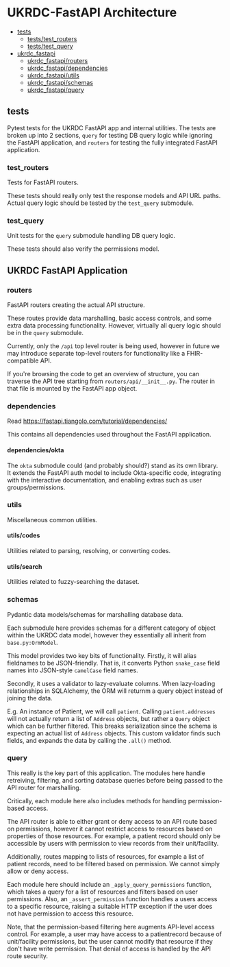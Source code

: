 # UKRDC-FastAPI Architecture

  - [tests](#tests)
    - [tests/test_routers](#tests-test_routers)
    - [tests/test_query](#tests-test_query)
  - [ukrdc_fastapi](#ukrdc_fastapi)
    - [ukrdc_fastapi/routers](#ukrdc_fastapi-routers)
    - [ukrdc_fastapi/dependencies](#ukrdc_fastapi-dependencies)
    - [ukrdc_fastapi/utils](#ukrdc_fastapi-utils)
    - [ukrdc_fastapi/schemas](#ukrdc_fastapi-schemas)
    - [ukrdc_fastapi/query](#ukrdc_fastapi-query)

<a name="tests"></a>

## tests

Pytest tests for the UKRDC FastAPI app and internal utilities. The tests are broken up into 2 sections, `query` for testing DB query logic while ignoring the FastAPI application, and `routers` for testing the fully integrated FastAPI application.

<a name="tests-test_routers"></a>

### test_routers

Tests for FastAPI routers.

These tests should really only test the response models and API URL paths. Actual query logic should be tested by the `test_query` submodule.

<a name="tests-test_query"></a>

### test_query

Unit tests for the `query` submodule handling DB query logic.

These tests should also verify the permissions model.

<a name="ukrdc_fastapi"></a>

## UKRDC FastAPI Application

<a name="ukrdc_fastapi-routers"></a>

### routers

FastAPI routers creating the actual API structure.

These routes provide data marshalling, basic access controls, and some extra data processing functionality. However, virtually all query logic should be in the `query` submodule.

Currently, only the `/api` top level router is being used, however in future we may introduce separate top-level routers for functionality like a FHIR-compatible API.

If you're browsing the code to get an overview of structure, you can traverse the API tree starting from `routers/api/__init__.py`. The router in that file is mounted by the FastAPI app object.

<a name="ukrdc_fastapi-dependencies"></a>

### dependencies

Read <https://fastapi.tiangolo.com/tutorial/dependencies/>

This contains all dependencies used throughout the FastAPI application.

#### dependencies/okta

The `okta` submodule could (and probably should?) stand as its own library. It extends the FastAPI auth model to include Okta-specific code, integrating with the interactive documentation, and enabling extras such as user groups/permissions.

<a name="ukrdc_fastapi-utils"></a>

### utils

Miscellaneous common utilities.

#### utils/codes

Utilities related to parsing, resolving, or converting codes.

#### utils/search

Utilities related to fuzzy-searching the dataset.

<a name="ukrdc_fastapi-schemas"></a>

### schemas

Pydantic data models/schemas for marshalling database data.

Each submodule here provides schemas for a different category of object within the UKRDC data model, however they essentially all inherit from `base.py:OrmModel`.

This model provides two key bits of functionality. Firstly, it will alias fieldnames to be JSON-friendly. That is, it converts Python `snake_case` field names into JSON-style `camelCase` field names.

Secondly, it uses a validator to lazy-evaluate columns. When lazy-loading relationships in SQLAlchemy, the ORM will returnm a query object instead of joining the data.

E.g. An instance of Patient, we will call `patient`. Calling `patient.addresses` will not actually return a list of `Address` objects, but rather a `Query` object which can be further filtered. This breaks serialization since the schema is expecting an actual list of `Address` objects. This custom validator finds such fields, and expands the data by calling the `.all()` method.

<a name="ukrdc_fastapi-query"></a>

### query

This really is the key part of this application. The modules here handle retreiving, filtering, and sorting database queries before being passed to the API router for marshalling.

Critically, each module here also includes methods for handling permission-based access.

The API router is able to either grant or deny access to an API route based on permissions, however it cannot restrict access to resources based on properties of those resources. For example, a patient record should only be accessible by users with permission to view records from their unit/facility.

Additionally, routes mapping to lists of resources, for example a list of patient records, need to be filtered based on permission. We cannot simply allow or deny access.

Each module here should include an `_apply_query_permissions` function, which takes a query for a list of resources and filters based on user permissions. Also, an `_assert_permission` function handles a users access to a specific resource, raising a suitable HTTP exception if the user does not have permission to access this resource.

Note, that the permission-based filtering here augments API-level access control. For example, a user may have access to a patientrecord because of unit/facility permissions, but the user cannot modify that resource if they don't have write permission. That denial of access is handled by the API route security.
